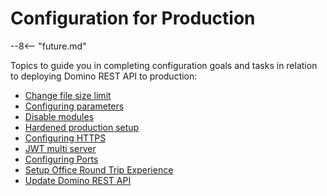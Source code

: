 # Configuration for Production

--8<-- "future.md"

Topics to guide you in completing configuration goals and tasks in relation to deploying Domino REST API to production:

- [Change file size limit](changefilesize.md)
- [Configuring parameters](configparam.md)
- [Disable modules](disablemodule.md)
- [Hardened production setup](hardening.md)
- [Configuring HTTPS](httpsprod.md)
- [JWT multi server](jwtmultiserver.md)
- [Configuring Ports](prodports.md)
- [Setup Office Round Trip Experience](roundtrip.md)
- [Update Domino REST API](versionupdate.md)